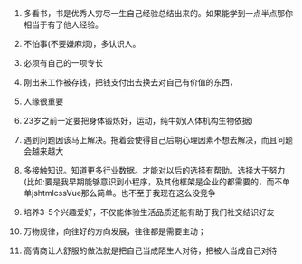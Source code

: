 1. 多看书，书是优秀人穷尽一生自己经验总结出来的。如果能学到一点半点那你相当于有了他人经验。
2. 不怕事(不要嫌麻烦)，多认识人。
3. 必须有自己的一项专长
4. 刚出来工作被存钱，把钱支付出去换去对自己有价值的东西，
5. 人缘很重要
6. 23岁之前一定要把身体锻炼好，运动，纯牛奶(人体机构生物依据)
7. 遇到问题因该马上解决。拖着会使得自己后期心理因素不想去解决，而且问题会越来越大
8. 多接触知识。知道更多行业数据。才能对以后的选择有帮助。选择大于努力(比如:要是我早期能够意识到小程序，及其他框架是企业的都需要的，而不单单jshtmlcssVue那么简单。也不至于我现在这么没竞争
9. 培养3-5个兴趣爱好，不仅能体验生活品质还能有助于我们社交结识好友
10. 万物规律，向往好的方向发展，往往都是需要主动；

11. 高情商让人舒服的做法就是把自己当成陌生人对待，把被人当成自己对待
 